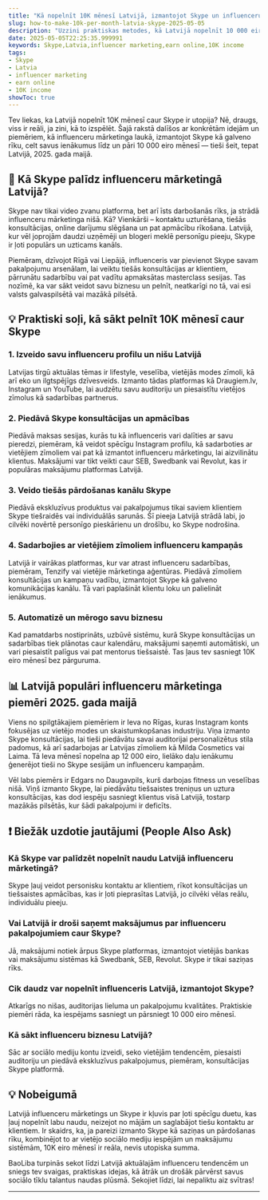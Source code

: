 ```yaml
---
title: "Kā nopelnīt 10K mēnesī Latvijā, izmantojot Skype un influenceru mārketingu"
slug: how-to-make-10k-per-month-latvia-skype-2025-05-05
description: "Uzzini praktiskas metodes, kā Latvijā nopelnīt 10 000 eiro mēnesī ar Skype palīdzību, izmantojot influenceru mārketinga stratēģijas un vietējo sociālo platformu specifiku."
date: 2025-05-05T22:25:35.999991
keywords: Skype,Latvia,influencer marketing,earn online,10K income
tags:
- Skype
- Latvia
- influencer marketing
- earn online
- 10K income
showToc: true
---
```


Tev liekas, ka Latvijā nopelnīt 10K mēnesī caur Skype ir utopija? Nē, draugs, viss ir reāli, ja zini, kā to izspēlēt. Šajā rakstā dalīšos ar konkrētām idejām un piemēriem, kā influenceru mārketinga laukā, izmantojot Skype kā galveno rīku, celt savus ienākumus līdz un pāri 10 000 eiro mēnesī — tieši šeit, tepat Latvijā, 2025. gada maijā.

## 📢 Kā Skype palīdz influenceru mārketingā Latvijā?

Skype nav tikai video zvanu platforma, bet arī īsts darbošanās rīks, ja strādā influenceru mārketinga nišā. Kā? Vienkārši – kontaktu uzturēšana, tiešās konsultācijas, online darījumu slēgšana un pat apmācību rīkošana. Latvijā, kur vēl joprojām daudzi uzņēmēji un blogeri meklē personīgu pieeju, Skype ir ļoti populārs un uzticams kanāls.

Piemēram, dzīvojot Rīgā vai Liepājā, influenceris var pievienot Skype savam pakalpojumu arsenālam, lai veiktu tiešās konsultācijas ar klientiem, pārrunātu sadarbību vai pat vadītu apmaksātas masterclass sesijas. Tas nozīmē, ka var sākt veidot savu biznesu un pelnīt, neatkarīgi no tā, vai esi valsts galvaspilsētā vai mazākā pilsētā.

## 💡 Praktiski soļi, kā sākt pelnīt 10K mēnesī caur Skype

### 1. Izveido savu influenceru profilu un nišu Latvijā

Latvijas tirgū aktuālas tēmas ir lifestyle, veselība, vietējās modes zīmoli, kā arī eko un ilgtspējīgs dzīvesveids. Izmanto tādas platformas kā Draugiem.lv, Instagram un YouTube, lai audzētu savu auditoriju un piesaistītu vietējos zīmolus kā sadarbības partnerus.

### 2. Piedāvā Skype konsultācijas un apmācības

Piedāvā maksas sesijas, kurās tu kā influenceris vari dalīties ar savu pieredzi, piemēram, kā veidot spēcīgu Instagram profilu, kā sadarboties ar vietējiem zīmoliem vai pat kā izmantot influenceru mārketingu, lai aizvilinātu klientus. Maksājumi var tikt veikti caur SEB, Swedbank vai Revolut, kas ir populāras maksājumu platformas Latvijā.

### 3. Veido tiešās pārdošanas kanālu Skype

Piedāvā ekskluzīvus produktus vai pakalpojumus tikai saviem klientiem Skype tiešraidēs vai individuālās sarunās. Šī pieeja Latvijā strādā labi, jo cilvēki novērtē personīgo pieskārienu un drošību, ko Skype nodrošina.

### 4. Sadarbojies ar vietējiem zīmoliem influenceru kampaņās

Latvijā ir vairākas platformas, kur var atrast influenceru sadarbības, piemēram, Tenzify vai vietējie mārketinga aģentūras. Piedāvā zīmoliem konsultācijas un kampaņu vadību, izmantojot Skype kā galveno komunikācijas kanālu. Tā vari paplašināt klientu loku un palielināt ienākumus.

### 5. Automatizē un mērogo savu biznesu

Kad pamatdarbs nostiprināts, uzbūvē sistēmu, kurā Skype konsultācijas un sadarbības tiek plānotas caur kalendāru, maksājumi saņemti automātiski, un vari piesaistīt palīgus vai pat mentorus tiešsaistē. Tas ļaus tev sasniegt 10K eiro mēnesī bez pārguruma.

## 📊 Latvijā populāri influenceru mārketinga piemēri 2025. gada maijā

Viens no spilgtākajiem piemēriem ir Ieva no Rīgas, kuras Instagram konts fokusējas uz vietējo modes un skaistumkopšanas industriju. Viņa izmanto Skype konsultācijas, lai tieši piedāvātu savai auditorijai personalizētus stila padomus, kā arī sadarbojas ar Latvijas zīmoliem kā Milda Cosmetics vai Laima. Tā Ieva mēnesī nopelna ap 12 000 eiro, lielāko daļu ienākumu ģenerējot tieši no Skype sesijām un influenceru kampaņām.

Vēl labs piemērs ir Edgars no Daugavpils, kurš darbojas fitness un veselības nišā. Viņš izmanto Skype, lai piedāvātu tiešsaistes treniņus un uztura konsultācijas, kas dod iespēju sasniegt klientus visā Latvijā, tostarp mazākās pilsētās, kur šādi pakalpojumi ir deficīts.

## ❗ Biežāk uzdotie jautājumi (People Also Ask)

### Kā Skype var palīdzēt nopelnīt naudu Latvijā influenceru mārketingā?

Skype ļauj veidot personisku kontaktu ar klientiem, rīkot konsultācijas un tiešsaistes apmācības, kas ir ļoti pieprasītas Latvijā, jo cilvēki vēlas reālu, individuālu pieeju.

### Vai Latvijā ir droši saņemt maksājumus par influenceru pakalpojumiem caur Skype?

Jā, maksājumi notiek ārpus Skype platformas, izmantojot vietējās bankas vai maksājumu sistēmas kā Swedbank, SEB, Revolut. Skype ir tikai saziņas rīks.

### Cik daudz var nopelnīt influenceris Latvijā, izmantojot Skype?

Atkarīgs no nišas, auditorijas lieluma un pakalpojumu kvalitātes. Praktiskie piemēri rāda, ka iespējams sasniegt un pārsniegt 10 000 eiro mēnesī.

### Kā sākt influenceru biznesu Latvijā?

Sāc ar sociālo mediju kontu izveidi, seko vietējām tendencēm, piesaisti auditoriju un piedāvā ekskluzīvus pakalpojumus, piemēram, konsultācijas Skype platformā.

## 💡 Nobeigumā

Latvijā influenceru mārketings un Skype ir kļuvis par ļoti spēcīgu duetu, kas ļauj nopelnīt labu naudu, neizejot no mājām un saglabājot tiešu kontaktu ar klientiem. Ir skaidrs, ka, ja pareizi izmanto Skype kā saziņas un pārdošanas rīku, kombinējot to ar vietējo sociālo mediju iespējām un maksājumu sistēmām, 10K eiro mēnesī ir reāla, nevis utopiska summa.

BaoLiba turpinās sekot līdzi Latvijā aktuālajām influenceru tendencēm un sniegs tev svaigas, praktiskas idejas, kā ātrāk un drošāk pārvērst savus sociālo tīklu talantus naudas plūsmā. Sekojiet līdzi, lai nepaliktu aiz svītras!

---